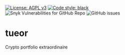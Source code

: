 [![License: AGPL v3](https://img.shields.io/badge/License-AGPL_v3-blue.svg)](https://www.gnu.org/licenses/agpl-3.0)
[![Code style: black](https://img.shields.io/badge/code%20style-black-000000.svg)](https://github.com/psf/black)
![Snyk Vulnerabilities for GitHub Repo](https://img.shields.io/snyk/vulnerabilities/github/dukhniav/tueor)
![GitHub issues](https://img.shields.io/github/issues/dukhniav/tueor)


# tueor
Crypto portfolio extraordinaire
